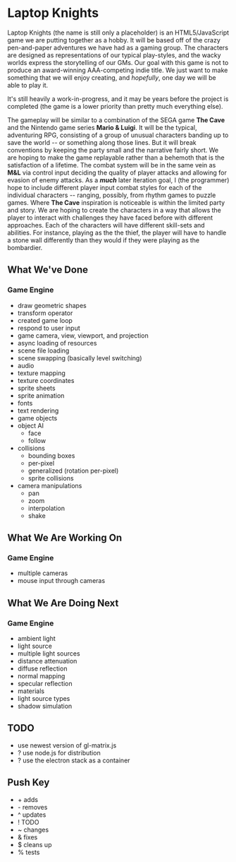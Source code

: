 # Laptop Knights
Laptop Knights (the name is still only a placeholder) is an HTML5/JavaScript
game we are putting together as a hobby. It will be based off of the crazy
pen-and-paper adventures we have had as a gaming group. The characters are
designed as representations of our typical play-styles, and the wacky worlds
express the storytelling of our GMs. Our goal with this game is not to produce
an award-winning AAA-competing indie title. We just want to make something that
we will enjoy creating, and _hopefully_, one day we will be able to play it.

It's still heavily a work-in-progress, and it may be years before the project is
completed (the game is a lower priority than pretty much everything else).

The gameplay will be similar to a combination of the SEGA game __The Cave__ and
the Nintendo game series __Mario & Luigi__. It will be the typical, adventuring
RPG, consisting of a group of unusual characters banding up to save the world --
or something along those lines. But it will break conventions by keeping the
party small and the narrative fairly short. We are hoping to make the game
replayable rather than a behemoth that is the satisfaction of a lifetime. The
combat system will be in the same vein as __M&L__ via control input deciding the
quality of player attacks and allowing for evasion of enemy attacks. As a
___much___ later iteration goal, I (the programmer) hope to include different
player input combat styles for each of the individual characters -- ranging,
possibly, from rhythm games to puzzle games. Where __The Cave__ inspiration is
noticeable is within the limited party and story. We are hoping to create the
characters in a way that allows the player to interact with challenges they have
faced before with different approaches. Each of the characters will have
different skill-sets and abilities. For instance, playing as the the thief, the
player will have to handle a stone wall differently than they would if they were
playing as the bombardier.

## What We've Done
### Game Engine
* draw geometric shapes
* transform operator
* created game loop
* respond to user input
* game camera, view, viewport, and projection
* async loading of resources
* scene file loading
* scene swapping (basically level switching)
* audio
* texture mapping
* texture coordinates
* sprite sheets
* sprite animation
* fonts
* text rendering
* game objects
* object AI
  * face
  * follow
* collisions
  * bounding boxes
  * per-pixel
  * generalized (rotation per-pixel)
  * sprite collisions
* camera manipulations
  * pan
  * zoom
  * interpolation
  * shake

## What We Are Working On
### Game Engine
* multiple cameras
* mouse input through cameras

## What We Are Doing Next
### Game Engine
* ambient light
* light source
* multiple light sources
* distance attenuation
* diffuse reflection
* normal mapping
* specular reflection
* materials
* light source types
* shadow simulation

## TODO
* use newest version of gl-matrix.js
* ? use node.js for distribution
* ? use the electron stack as a container

## Push Key
* \+ adds
* \- removes
* ^ updates
* ! TODO
* ~ changes
* & fixes
* $ cleans up
* % tests
